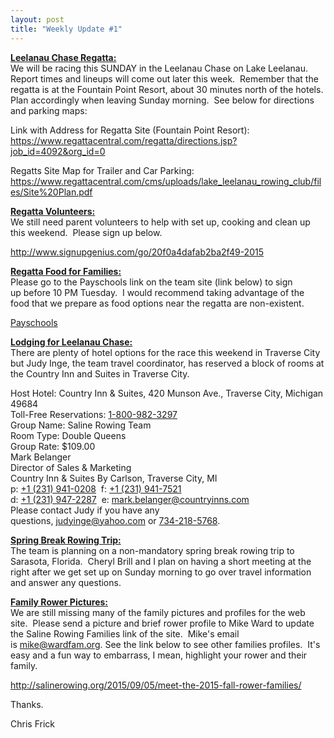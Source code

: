 ```yaml
---
layout: post  
title: "Weekly Update #1"
---
```


**<ins>Leelanau Chase Regatta:</ins>**  
We will be racing this SUNDAY in the Leelanau Chase on Lake Leelanau.  Report
times and lineups will come out later this week.  Remember that the regatta is
at the Fountain Point Resort, about 30 minutes north of the hotels. Plan
accordingly when leaving Sunday morning.  See below for directions and parking
maps:

Link with Address for Regatta Site (Fountain Point Resort):  
<https://www.regattacentral.com/regatta/directions.jsp?job_id=4092&org_id=0>

Regatts Site Map for Trailer and Car Parking:  
<https://www.regattacentral.com/cms/uploads/lake_leelanau_rowing_club/files/Site%20Plan.pdf>

**<ins>Regatta Volunteers:</ins>**  
We still need parent volunteers to help with set up, cooking and clean up this
weekend.  Please sign up below.   

<http://www.signupgenius.com/go/20f0a4dafab2ba2f49-2015>

**<ins>Regatta Food for Families:</ins>**  
Please go to the Payschools link on the team site (link below) to sign
up before 10 PM Tuesday.  I would recommend taking advantage of the food that we
prepare as food options near the regatta are non-existent.  

[Payschools](https://www.payschools.com/cat.asp?id=C740BA23A6504DACBD07791491B63467)

**<ins>Lodging for Leelanau Chase:</ins>**  
There are plenty of hotel options for the race this weekend in Traverse City but
Judy Inge, the team travel coordinator, has reserved a block of rooms at the
Country Inn and Suites in Traverse City. 

Host Hotel: Country Inn & Suites, 420 Munson Ave., Traverse City, Michigan
49684  
Toll-Free Reservations: [1-800-982-3297](tel:1-800-982-3297)  
Group Name: Saline Rowing Team    
Room Type: Double Queens   
Group Rate: $109.00   
Mark Belanger  
Director of Sales & Marketing  
Country Inn & Suites By Carlson, Traverse City, MI  
p: [+1 (231) 941-0208](tel:%2B1%20%28231%29%20941-0208)  f: [+1 (231)
941-7521](tel:%2B1%20%28231%29%20941-7521)  
d: [+1 (231)
947-2287](tel:%2B1%20%28231%29%20947-2287)  e: <mark.belanger@countryinns.com>  
Please contact Judy if you have any
questions, <judyinge@yahoo.com> or [734-218-5768](tel:734-218-5768).

**<ins>Spring Break Rowing Trip:</ins>**  
The team is planning on a non-mandatory spring break rowing trip to Sarasota,
Florida.  Cheryl Brill and I plan on having a short meeting at the right after
we get set up on Sunday morning to go over travel information and answer any
questions. 

**<ins>Family Rower Pictures:</ins>**  
We are still missing many of the family pictures and profiles for the web site. 
Please send a picture and brief rower profile to Mike Ward to update the Saline
Rowing Families link of the site.  Mike's email is <mike@wardfam.org>. See the
link below to see other families profiles.  It's easy and a fun way to
embarrass, I mean, highlight your rower and their family. 

<http://salinerowing.org/2015/09/05/meet-the-2015-fall-rower-families/>

Thanks.

Chris Frick
